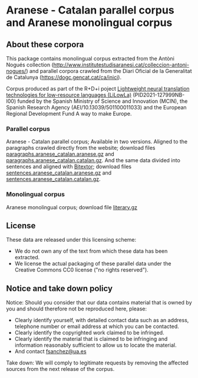 Aranese - Catalan parallel corpus and Aranese monolingual corpus
======================================================================================================================

## About these corpora
This package contains monolingual corpus extracted from the Antòni Nogués collection (http://www.institutestudisaranesi.cat/colleccion-antoni-nogues/) and parallel corpora crawled from the Diari Oficial de la Generalitat de Catalunya (https://dogc.gencat.cat/ca/inici).

Corpus produced as part of the R+D+i poject [Lightweight neural translation technologies for low-resource languages (LiLowLa)](https://transducens.dlsi.ua.es/lilowla/) (PID2021-127999NB-I00) funded by the Spanish Ministry of Science and Innovation (MCIN), the Spanish Research Agency (AEI/10.13039/501100011033) and the European Regional Development Fund A way to make Europe. 

### Parallel corpus

Aranese - Catalan parallel corpus; Available in two versions. Aligned to the paragraphs crawled directly from the website;
download files [paragraphs.aranese_catalan.aranese.gz](paragraphs.aranese_catalan.aranese.gz) and [paragraphs.aranese_catalan.catalan.gz](paragraphs.aranese_catalan.catalan.gz).
And the same data divided into sentences and aligned with [Bitextor](https://github.com/bitextor/bitextor);
download files [sentences.aranese_catalan.aranese.gz](sentences.aranese_catalan.aranese.gz) and [sentences.aranese_catalan.catalan.gz](sentences.aranese_catalan.catalan.gz).

### Monolingual corpus

Aranese monolingual corpus; download file [literary.gz](literary.gz)

## License
These data are released under this licensing scheme:
 * We do not own any of the text from which these data has been extracted.
 * We license the actual packaging of these parallel data under the Creative
   Commons CC0 license ("no rights reserved").

## Notice and take down policy
Notice: Should you consider that our data contains material that is owned by
you and should therefore not be reproduced here, please:

 * Clearly identify yourself, with detailed contact data such as an address,
   telephone number or email address at which you can be contacted.
 * Clearly identify the copyrighted work claimed to be infringed.
 * Clearly identify the material that is claimed to be infringing and
   information reasonably sufficient to allow us to locate the material. 
 * And contact fsanchez@ua.es

Take down: We will comply to legitimate requests by removing the affected
sources from the next release of the corpus.
